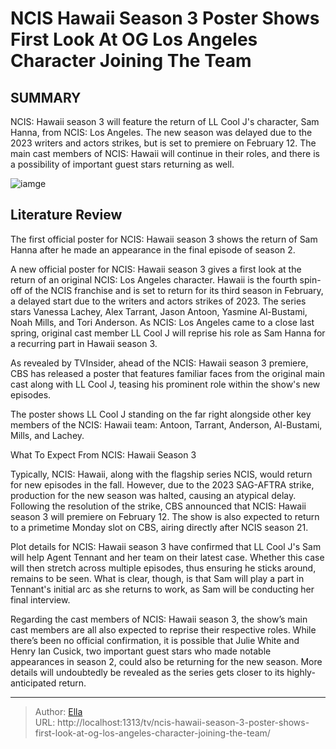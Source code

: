 # NCIS Hawaii Season 3 Poster Shows First Look At OG Los Angeles Character Joining The Team


## SUMMARY 



  NCIS: Hawaii season 3 will feature the return of LL Cool J&#39;s character, Sam Hanna, from NCIS: Los Angeles.   The new season was delayed due to the 2023 writers and actors strikes, but is set to premiere on February 12.   The main cast members of NCIS: Hawaii will continue in their roles, and there is a possibility of important guest stars returning as well.  

![iamge](https://static1.srcdn.com/wordpress/wp-content/uploads/2022/01/NCIS-Hawaii-Vanessa-Lachey-Jane-Tennant.jpg)

## Literature Review
The first official poster for NCIS: Hawaii season 3 shows the return of Sam Hanna after he made an appearance in the final episode of season 2.




A new official poster for NCIS: Hawaii season 3 gives a first look at the return of an original NCIS: Los Angeles character. Hawaii is the fourth spin-off of the NCIS franchise and is set to return for its third season in February, a delayed start due to the writers and actors strikes of 2023. The series stars Vanessa Lachey, Alex Tarrant, Jason Antoon, Yasmine Al-Bustami, Noah Mills, and Tori Anderson. As NCIS: Los Angeles came to a close last spring, original cast member LL Cool J will reprise his role as Sam Hanna for a recurring part in Hawaii season 3.




As revealed by TVInsider, ahead of the NCIS: Hawaii season 3 premiere, CBS has released a poster that features familiar faces from the original main cast along with LL Cool J, teasing his prominent role within the show&#39;s new episodes.

          

The poster shows LL Cool J standing on the far right alongside other key members of the NCIS: Hawaii team: Antoon, Tarrant, Anderson, Al-Bustami, Mills, and Lachey.


 What To Expect From NCIS: Hawaii Season 3 
          

Typically, NCIS: Hawaii, along with the flagship series NCIS, would return for new episodes in the fall. However, due to the 2023 SAG-AFTRA strike, production for the new season was halted, causing an atypical delay. Following the resolution of the strike, CBS announced that NCIS: Hawaii season 3 will premiere on February 12. The show is also expected to return to a primetime Monday slot on CBS, airing directly after NCIS season 21.




Plot details for NCIS: Hawaii season 3 have confirmed that LL Cool J&#39;s Sam will help Agent Tennant and her team on their latest case. Whether this case will then stretch across multiple episodes, thus ensuring he sticks around, remains to be seen. What is clear, though, is that Sam will play a part in Tennant&#39;s initial arc as she returns to work, as Sam will be conducting her final interview.

Regarding the cast members of NCIS: Hawaii season 3, the show’s main cast members are all also expected to reprise their respective roles. While there’s been no official confirmation, it is possible that Julie White and Henry Ian Cusick, two important guest stars who made notable appearances in season 2, could also be returning for the new season. More details will undoubtedly be revealed as the series gets closer to its highly-anticipated return.



---

> Author: [Ella](https://instagram.hk.cn/)  
> URL: http://localhost:1313/tv/ncis-hawaii-season-3-poster-shows-first-look-at-og-los-angeles-character-joining-the-team/  

